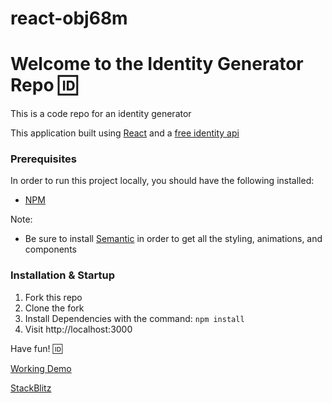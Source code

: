 # react-obj68m

# Welcome to the Identity Generator Repo :id:

This is a code repo for an identity generator

This application built using [React](https://reactjs.org/) and a [free identity api](https://randomuser.me/)
  
### Prerequisites
In order to run this project locally, you should have the following installed:

- [NPM](https://www.npmjs.com/)

Note:
- Be sure to install [Semantic](https://react.semantic-ui.com) in order to get all the styling, animations, and components
  
### Installation & Startup
1) Fork this repo
2) Clone the fork
3) Install Dependencies with the command: `npm install`
4) Visit http://localhost:3000

Have fun! :id:

[Working Demo](https://identity-generator-obj68m.stackblitz.io/)

[StackBlitz](https://stackblitz.com/edit/identity-generator-obj68m)